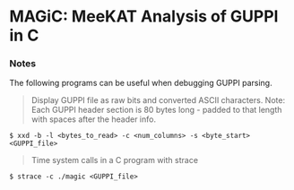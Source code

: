 # MAGiC: MeeKAT Analysis of GUPPI in C

### Notes
The following programs can be useful when debugging GUPPI parsing.

> Display GUPPI file as raw bits and converted ASCII characters. Note: Each GUPPI header section is 80 bytes long - padded to that length with spaces after the header info.

```shell
$ xxd -b -l <bytes_to_read> -c <num_columns> -s <byte_start> <GUPPI_file>
```

> Time system calls in a C program with strace

```
$ strace -c ./magic <GUPPI_file>
```
